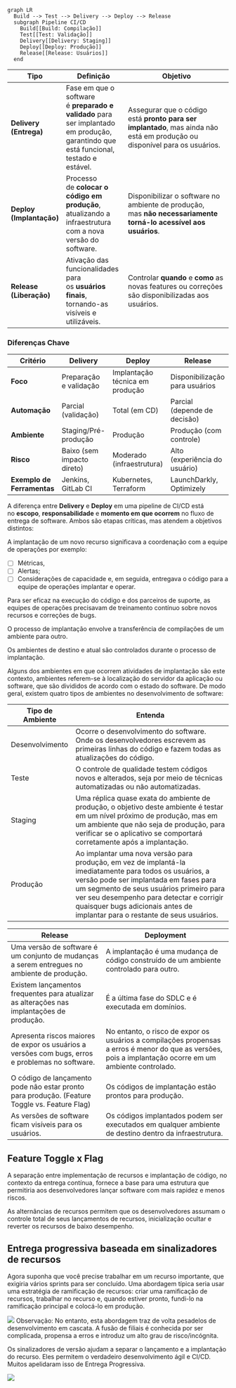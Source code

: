 ```mermaid
graph LR
  Build --> Test --> Delivery --> Deploy --> Release
  subgraph Pipeline CI/CD
    Build[[Build: Compilação]]
    Test[[Test: Validação]]
    Delivery[[Delivery: Staging]]
    Deploy[[Deploy: Produção]]
    Release[[Release: Usuários]]
  end
```

| Tipo                     | Definição                                                                                                                            | Objetivo                                                                                                                   |
| ------------------------ | ------------------------------------------------------------------------------------------------------------------------------------ | -------------------------------------------------------------------------------------------------------------------------- |
| **Delivery (Entrega)**   | Fase em que o software é **preparado e validado** para ser implantado em produção, garantindo que está funcional, testado e estável. | Assegurar que o código está **pronto para ser implantado**, mas ainda não está em produção ou disponível para os usuários. |
| **Deploy (Implantação)** | Processo de **colocar o código em produção**, atualizando a infraestrutura com a nova versão do software.                            | Disponibilizar o software no ambiente de produção, mas **não necessariamente torná-lo acessível aos usuários**.            |
| **Release (Liberação)**  | Ativação das funcionalidades para os **usuários finais**, tornando-as visíveis e utilizáveis.                                        | Controlar **quando** e **como** as novas features ou correções são disponibilizadas aos usuários.                          |
### **Diferenças Chave**

| Critério                   | **Delivery**               | **Deploy**                      | **Release**                    |
| -------------------------- | -------------------------- | ------------------------------- | ------------------------------ |
| **Foco**                   | Preparação e validação     | Implantação técnica em produção | Disponibilização para usuários |
| **Automação**              | Parcial (validação)        | Total (em CD)                   | Parcial (depende de decisão)   |
| **Ambiente**               | Staging/Pré-produção       | Produção                        | Produção (com controle)        |
| **Risco**                  | Baixo (sem impacto direto) | Moderado (infraestrutura)       | Alto (experiência do usuário)  |
| **Exemplo de Ferramentas** | Jenkins, GitLab CI         | Kubernetes, Terraform           | LaunchDarkly, Optimizely       |

A diferença entre **Delivery** e **Deploy** em uma pipeline de CI/CD está no **escopo**, **responsabilidade** e **momento em que ocorrem** no fluxo de entrega de software. Ambos são etapas críticas, mas atendem a objetivos distintos:

A implantação de um novo recurso significava a coordenação com a equipe de operações por exemplo:
- [ ] Métricas,
- [ ] Alertas;
- [ ] Considerações de capacidade e, em seguida, entregava o código para a equipe de operações implantar e operar.

Para ser eficaz na execução do código e dos parceiros de suporte, as equipes de operações precisavam de treinamento contínuo sobre novos recursos e correções de bugs.

O processo de implantação envolve a transferência de compilações de um ambiente para outro.

Os ambientes de destino e atual são controlados durante o processo de implantação.

Alguns dos ambientes em que ocorrem atividades de implantação são este contexto, ambientes referem-se à localização do servidor da aplicação ou software, que são divididos de acordo com o estado do software. De modo geral, existem quatro tipos de ambientes no desenvolvimento de software:

| Tipo de Ambiente | Entenda                                                                                                                                                                                                                                                                                                                  |
| ---------------- | ------------------------------------------------------------------------------------------------------------------------------------------------------------------------------------------------------------------------------------------------------------------------------------------------------------------------ |
| Desenvolvimento  | Ocorre o desenvolvimento do software. Onde os desenvolvedores escrevem as primeiras linhas do código e fazem todas as atualizações do código.                                                                                                                                                                            |
| Teste            | O controle de qualidade testem códigos novos e alterados, seja por meio de técnicas automatizadas ou não automatizadas.                                                                                                                                                                                                  |
| Staging          | Uma réplica quase exata do ambiente de produção, o objetivo deste ambiente é testar em um nível próximo de produção, mas em um ambiente que não seja de produção, para verificar se o aplicativo se comportará corretamente após a implantação.                                                                          |
| Produção         | Ao implantar uma nova versão para produção, em vez de implantá-la imediatamente para todos os usuários, a versão pode ser implantada em fases para um segmento de seus usuários primeiro para ver seu desempenho para detectar e corrigir quaisquer bugs adicionais antes de implantar para o restante de seus usuários. |

| Release                                                                                          | Deployment                                                                                                                                               |
| ------------------------------------------------------------------------------------------------ | -------------------------------------------------------------------------------------------------------------------------------------------------------- |
| Uma versão de software é um conjunto de mudanças a serem entregues no ambiente de produção.      | A implantação é uma mudança de código construído de um ambiente controlado para outro.                                                                   |
| Existem lançamentos frequentes para atualizar as alterações nas implantações de produção.        | É a última fase do SDLC e é executada em domínios.                                                                                                       |
| Apresenta riscos maiores de expor os usuários a versões com bugs, erros e problemas no software. | No entanto, o risco de expor os usuários a compilações propensas a erros é menor do que as versões, pois a implantação ocorre em um ambiente controlado. |
| O código de lançamento pode não estar pronto para produção. (Feature Toggle vs. Feature Flag)    | Os códigos de implantação estão prontos para produção.                                                                                                   |
| As versões de software ficam visíveis para os usuários.                                          | Os códigos implantados podem ser executados em qualquer ambiente de destino dentro da infraestrutura.                                                    |

## Feature Toggle x Flag
A separação entre implementação de recursos e implantação de código, no contexto da entrega contínua, fornece a base para uma estrutura que permitiria aos desenvolvedores lançar software com mais rapidez e menos riscos.

As alternâncias de recursos permitem que os desenvolvedores assumam o controle total de seus lançamentos de recursos, inicialização ocultar e reverter os recursos de baixo desempenho.

## Entrega progressiva baseada em sinalizadores de recursos
Agora suponha que você precise trabalhar em um recurso importante, que exigiria vários sprints para ser concluído. Uma abordagem típica seria usar uma estratégia de ramificação de recursos: criar uma ramificação de recursos, trabalhar no recurso e, quando estiver pronto, fundi-lo na ramificação principal e colocá-lo em produção.

![](../img/featurebranching.png)
Observação:  No entanto, esta abordagem traz de volta pesadelos de desenvolvimento em cascata. A fusão de filiais é conhecida por ser complicada, propensa a erros e introduz um alto grau de risco/incógnita.

Os sinalizadores de versão ajudam a separar o lançamento e a implantação do recurso. Eles permitem o verdadeiro desenvolvimento ágil e CI/CD. Muitos apelidaram isso de Entrega Progressiva.

![](../img/featureflagprogressivedelivery.png)
